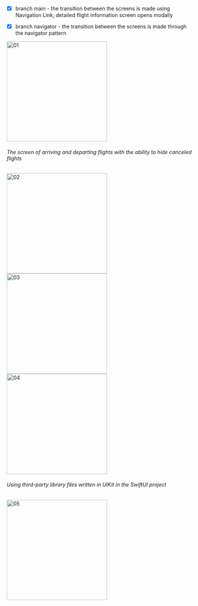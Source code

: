 - [x] branch main - the transition between the screens is made using Navigation Link, detailed flight information screen opens modally

- [x] branch navigator - the transition between the screens is made through the navigator pattern

<img width="273" alt="01" src="https://github.com/Quality1Corp/FlightTimeline/assets/123081743/692e79b3-ce07-4b36-abf8-f23004c9d733">

###### The screen of arriving and departing flights with the ability to hide canceled flights

<img width="273" alt="02" src="https://github.com/Quality1Corp/FlightTimeline/assets/123081743/6f47128e-4715-4010-8476-ecd9652a622e">
<img width="273" alt="03" src="https://github.com/Quality1Corp/FlightTimeline/assets/123081743/c45e17f0-59a4-4a52-ae35-a327f5fe34dc">
<img width="273" alt="04" src="https://github.com/Quality1Corp/FlightTimeline/assets/123081743/5f98dbbd-dc7b-498f-9f9f-86c6666e547a">

###### Using third-party library files written in UIKit in the SwiftUI project

<img width="273" alt="05" src="https://github.com/Quality1Corp/FlightTimeline/assets/123081743/95b538d9-1847-4152-a815-6de0c2024f90">
